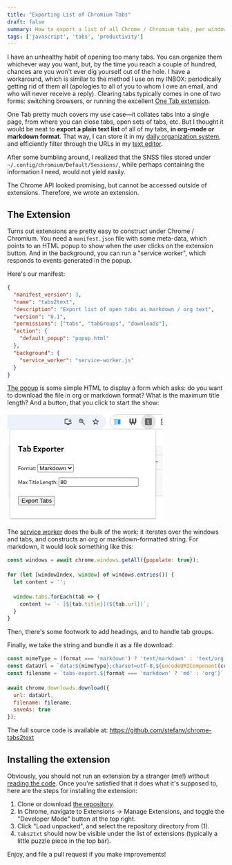 ```yaml
---
title: "Exporting List of Chromium Tabs"
draft: false
summary: How to export a list of all Chrome / Chromium tabs, per window, per tab group.
tags: ['javascript', 'tabs', 'productivity']
---
```


I have an unhealthy habit of opening too many tabs.
You can organize them whichever way you want, but, by the time you reach a couple of hundred, chances are you won't ever dig yourself out of the hole.
I have a workaround, which is similar to the method I use on my INBOX: periodically getting rid of them all (apologies to all of you to whom I owe an email, and who will never receive a reply).
Clearing tabs typically comes in one of two forms: switching browsers, or running the excellent [One Tab extension](https://www.one-tab.com/).

One Tab pretty much covers my use case—it collates tabs into a single page, from where you can close tabs, open sets of tabs, etc.
But I thought it would be neat to **export a plain text list** of all of my tabs, **in org-mode or markdown format**.
That way, I can store it in my [daily organization system](https://orgmode.org/), and efficiently filter through the URLs in my [text editor](https://www.gnu.org/software/emacs/).

After some bumbling around, I realized that the SNSS files stored
under `~/.config/chromium/Default/Sessions/`, while perhaps containing
the information I need, would not yield easily.

The Chrome API looked promising, but cannot be accessed outside of
extensions. Therefore, we wrote an extension.

## The Extension

Turns out extensions are pretty easy to construct under Chrome / Chromium.
You need a `manifest.json` file with some meta-data, which points to an HTML popup to show when the user clicks on the extension button.
And in the background, you can run a "service worker", which responds to events generated in the popup.

Here's our manifest:

```json
{
  "manifest_version": 3,
  "name": "tabs2text",
  "description": "Export list of open tabs as markdown / org text",
  "version": "0.1",
  "permissions": ["tabs", "tabGroups", "downloads"],
  "action": {
    "default_popup": "popup.html"
  },
  "background": {
    "service_worker": "service-worker.js"
  }
}
```

[The popup](https://github.com/stefanv/chrome-tabs2text/blob/main/popup.html) is some simple HTML to display a form which asks: do you want to download the file in org or markdown format?
What is the maximum title length?
And a button, that you click to start the show:

![Screenshot of tabs2text in action](tabs2text.png)

The [service worker](https://github.com/stefanv/chrome-tabs2text/blob/main/service-worker.js) does the bulk of the work: it iterates over the windows and tabs, and constructs an org or markdown-formatted string.
For markdown, it would look something like this:

```js
const windows = await chrome.windows.getAll({populate: true});

for (let [windowIndex, window] of windows.entries()) {
  let content = '';

  window.tabs.forEach(tab => {
    content += `- [${tab.title}](${tab.url})`;
  }
}
```

Then, there's some footwork to add headings, and to handle tab groups.

Finally, we take the string and bundle it as a file download:

```js
const mimeType = (format === 'markdown') ? 'text/markdown' : 'text/org';
const dataUrl = `data:${mimeType};charset=utf-8,${encodeURIComponent(content)}`;
const filename = `tabs-export.${format === 'markdown' ? 'md' : 'org'}`;

await chrome.downloads.download({
  url: dataUrl,
  filename: filename,
  saveAs: true
});
```

The full source code is available at: https://github.com/stefanv/chrome-tabs2text

## Installing the extension

Obviously, you should not run an extension by a stranger (me!) without [reading the code](https://github.com/stefanv/chrome-tabs2text).
Once you're satisfied that it does what it's supposed to, here are the steps for installing the extension:

1. Clone or download [the repository](https://github.com/stefanv/chrome-tabs2text).
2. In Chrome, navigate to Extensions -> Manage Extensions, and toggle the "Developer Mode" button at the top right.
3. Click "Load unpacked", and select the repository directory from (1).
4. `tabs2txt` should now be visible under the list of extensions (typically a little puzzle piece in the top bar).

Enjoy, and file a pull request if you make improvements!
